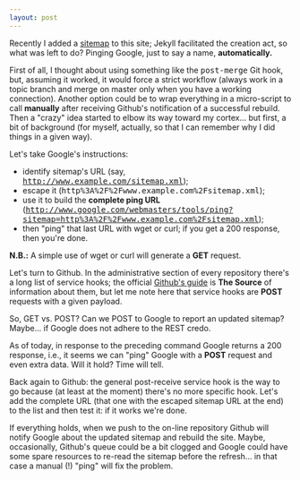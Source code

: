 ```yaml
---
layout: post
---
```

Recently I added a [sitemap](http://www.sitemaps.org) to this site; Jekyll
facilitated the creation act, so what was left to do? Pinging Google, just to
say a name, **automatically.**

First of all, I thought about using something like the <tt>post-merge</tt> Git
hook, but, assuming it worked, it would force a strict workflow (always work
in a topic branch and merge on master only when you have a working
connection). Another option could be to wrap everything in a micro-script to
call **manually** after receiving Github's notification of a successful
rebuild. Then a "crazy" idea started to elbow its way toward my cortex... but
first, a bit of background (for myself, actually, so that I can remember why I
did things in a given way).

Let's take Google's instructions:

* identify sitemap's URL (say, <tt>http://www.example.com/sitemap.xml</tt>);
* escape it (<tt>http%3A%2F%2Fwww.example.com%2Fsitemap.xml</tt>);
* use it to build the **complete ping URL** (<tt>http://www.google.com/webmasters/tools/ping?sitemap=http%3A%2F%2Fwww.example.com%2Fsitemap.xml</tt>);
* then "ping" that last URL with wget or curl; if you get a 200 response, then
  you're done.

**N.B.:** A simple use of wget or curl will generate a **GET** request.

Let's turn to Github. In the administrative section of every repository
there's a long list of service hooks; the official [Github's
guide](http://help.github.com/post-receive-hooks/) is **The Source** of
information about them, but let me note here that service hooks are **POST**
requests with a given payload.

So, GET vs. POST? Can we POST to Google to report an updated sitemap? Maybe...
if Google does not adhere to the REST credo.

<script src="http://gist.github.com/583814.js?file=Pinging%20Google%20with%20a%20POST%20request">false;</script>

As of today, in response to the preceding command Google returns a 200
response, i.e., it seems we can "ping" Google with a **POST** request and even
extra data. Will it hold? Time will tell.

Back again to Github: the general post-receive service hook is the way to go
because (at least at the moment) there's no more specific hook. Let's add the
complete URL (that one with the escaped sitemap URL at the end) to the list
and then test it: if it works we're done.

If everything holds, when we push to the on-line repository Github will notify
Google about the updated sitemap and rebuild the site. Maybe, occasionally,
Github's queue could be a bit clogged and Google could have some spare
resources to re-read the sitemap before the refresh... in that case a manual
(!) "ping" will fix the problem.
